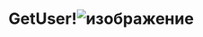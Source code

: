 # GetUser!![изображение](https://user-images.githubusercontent.com/88195636/175789702-902df957-5a15-470e-9d73-6b08dba7b02a.png)
